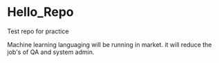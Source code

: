 # Hello_Repo
Test repo for practice

Machine learning languaging will be running in market. it will reduce the job's of QA and system admin.
